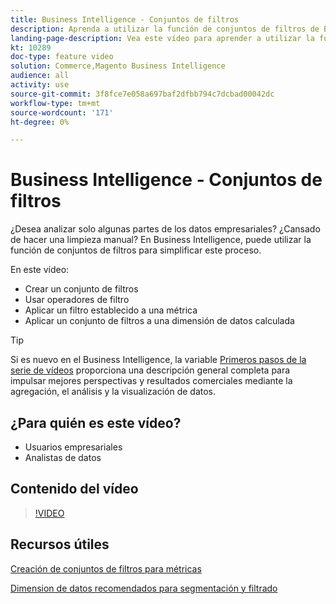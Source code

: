 ```yaml
---
title: Business Intelligence - Conjuntos de filtros
description: Aprenda a utilizar la función de conjuntos de filtros de Business Intelligence para simplificar los informes de datos empresariales para Adobe Commerce y Magento Open Source.
landing-page-description: Vea este vídeo para aprender a utilizar la función de conjuntos de filtros de Business Intelligence para simplificar los informes de datos empresariales.
kt: 10289
doc-type: feature video
solution: Commerce,Magento Business Intelligence
audience: all
activity: use
source-git-commit: 3f8fce7e058a697baf2dfbb794c7dcbad00042dc
workflow-type: tm+mt
source-wordcount: '171'
ht-degree: 0%

---
```


# Business Intelligence - Conjuntos de filtros

¿Desea analizar solo algunas partes de los datos empresariales? ¿Cansado de hacer una limpieza manual? En Business Intelligence, puede utilizar la función de conjuntos de filtros para simplificar este proceso.

En este vídeo:

- Crear un conjunto de filtros
- Usar operadores de filtro
- Aplicar un filtro establecido a una métrica
- Aplicar un conjunto de filtros a una dimensión de datos calculada

>[!TIP]
>
>Si es nuevo en el Business Intelligence, la variable [Primeros pasos de la serie de vídeos](1-overview.md) proporciona una descripción general completa para impulsar mejores perspectivas y resultados comerciales mediante la agregación, el análisis y la visualización de datos.

## ¿Para quién es este vídeo?

- Usuarios empresariales
- Analistas de datos

## Contenido del vídeo

>[!VIDEO](https://video.tv.adobe.com/v/342408?quality=12&learn=on)

## Recursos útiles

[Creación de conjuntos de filtros para métricas](https://docs.magento.com/mbi/data-user/reports/ess-manage-data-filters.html)

[Dimension de datos recomendados para segmentación y filtrado](https://docs.magento.com/mbi/best-practices/segment-filter.html)
